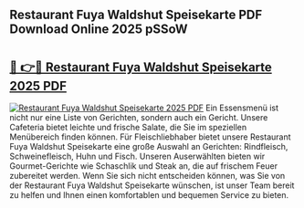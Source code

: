 ## Restaurant Fuya Waldshut Speisekarte PDF Download Online 2025 pSSoW

# <h2><a href="http://gcbat1.nevu.top/?p=Restaurant+Fuya+Waldshut+Speisekarte">🔗 👉🔴 Restaurant Fuya Waldshut Speisekarte 2025 PDF</a></h2>

[![Restaurant Fuya Waldshut Speisekarte 2025 PDF](https://i.imgur.com/dBaPXMq.png)](http://gcbat1.nevu.top/?p=Restaurant+Fuya+Waldshut+Speisekarte)
Ein Essensmenü ist nicht nur eine Liste von Gerichten, sondern auch ein Gericht. Unsere Cafeteria bietet leichte und frische Salate, die Sie im speziellen Menübereich finden können. Für Fleischliebhaber bietet unsere Restaurant Fuya Waldshut Speisekarte eine große Auswahl an Gerichten: Rindfleisch, Schweinefleisch, Huhn und Fisch. Unseren Auserwählten bieten wir Gourmet-Gerichte wie Schaschlik und Steak an, die auf frischem Feuer zubereitet werden. Wenn Sie sich nicht entscheiden können, was Sie von der Restaurant Fuya Waldshut Speisekarte wünschen, ist unser Team bereit zu helfen und Ihnen einen komfortablen und bequemen Service zu bieten.
